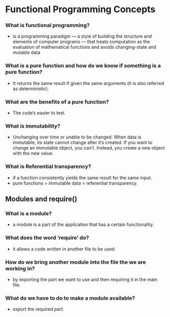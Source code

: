 # Functional Programming Concepts

### What is functional programming?

* is a programming paradigm — a style of building the structure and elements of computer programs — that treats computation as the evaluation of mathematical functions and avoids changing-state and mutable data

### What is a pure function and how do we know if something is a pure function?

* It returns the same result if given the same arguments (it is also referred as deterministic).

### What are the benefits of a pure function?

* The code’s easier to test.

### What is immutability?

* Unchanging over time or unable to be changed. When data is immutable, its state cannot change after it’s created. If you want to change an immutable object, you can’t. Instead, you create a new object with the new value.

### What is Referential transparency?

* if a function consistently yields the same result for the same input.
* pure functions + immutable data = referential transparency.

## Modules and require()

### What is a module?

* a module is a part of the application that has a certain functionality.

### What does the word ‘require’ do?

* it allows a code written in another file to be used.

### How do we bring another module into the file the we are working in?

* by exporting the part we want to use and then requiring it in the main file.

### What do we have to do to make a module available?

* export the required part.
